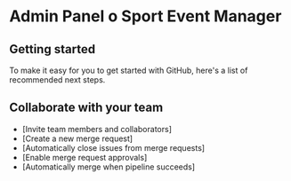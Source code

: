 # Admin Panel o Sport Event Manager

## Getting started

To make it easy for you to get started with GitHub, here's a list of recommended next steps.

## Collaborate with your team

-  [Invite team members and collaborators]
-  [Create a new merge request]
-  [Automatically close issues from merge requests]
-  [Enable merge request approvals]
-  [Automatically merge when pipeline succeeds]
